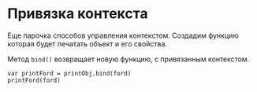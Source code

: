 # Привязка контекста
Еще парочка способов управления контекстом. Создадим функцию которая будет печатать объект и его свойства.

Метод `bind()` возвращает новую функцию, с привязанным контекстом.

    var printFord = printObj.bind(ford)
    printFord(ford)   
